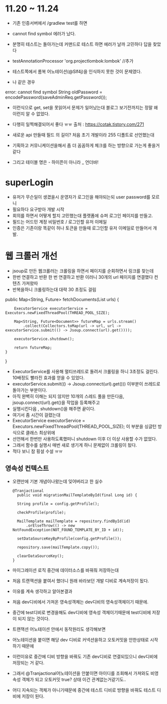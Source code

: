 
# 11.20 ~ 11.24


- 기존 인증서버에서 /gradlew test를 하면
- cannot find symbol 에러가 났다.
- 분명히 테스트는 돌아가는데 커맨드로 테스트 하면 에러가 날까 고민하다 답을 찾았다
- testAnnotationProcessor 'org.projectlombok:lombok' //추가


- 테스트쪽에서 롬복 어노테이션(@Slf4j)을 인식하지 못한 것이 문제였다.
- 나 같은 경우 


error: cannot find symbol
String oldPassword = encodePassword(saveAdminReq.getPassword());

- 이런식으로 get, set을 못읽어서 문제가 일어났는대 블로그 보기전까지는 정말 왜 이런지 알 수 없었다.
- 다행히 일찍해결되어서 좋다 ㅠㅠ
  출처 : https://cotak.tistory.com/271

- 새로운 api 만들때 필드 의 길이? 처음 초기 개발이라 255 디폴트로 선언했는대
- 기획하고 커뮤니케이션을해서 좀 더 꼼꼼하게 체크를 하는 방향으로 가는게 좋을거 같다
- 그리고 테이블 명은 - 하이픈이 아니라 _ 언더바!




# superLogin
 
 - 유저가 무슨일이 생겼을시 운영자가 로그인을 해야되는되 user password를 모르니 
 - 필요하다 요구받아 개발 시작
 - 회의를 하면서 어떻게 할지 고민했는대 플랫폼에 슈퍼 로그인 페이지를 만들고.
 - 필드는 어드민 계정 비밀번호 / 로그인할 유저 이메일 
 - 인증은 기존이랑 똑같이 허나 토큰을 만들때 로그인할 유저 이메일로 만들어서 개발.

# 웹 크롤러 개선

 - jsoup로 만든 웹크롤러는 크롤링을 하면서 페이지를 순회하면서 링크를 찾는데
 - 한번 연결하고 반환 한 번 연결하고 반환 이러니 30개의 url 페이지를 연결했다 컨텐츠 가져왔따
 - 반복을하니 크롤링하는대 대략 30 초정도 걸림


public Map<String, Future<Document>> fetchDocuments(List<String> urls) {

		ExecutorService executorService = Executors.newFixedThreadPool(THREAD_POOL_SIZE);

		Map<String, Future<Document>> futureMap = urls.stream()
			.collect(Collectors.toMap(url -> url, url -> executorService.submit(() -> Jsoup.connect(url).get())));

		executorService.shutdown();

		return futureMap;
	}
}

- ExecutorService를 사용해 멀티쓰레드로 돌려서 크롤링을 하니 3초정도 걸린다. 10배정도 빨라진 효과를 얻을 수 있었다.
-  executorService.submit(() -> Jsoup.connect(url).get())) 이부분이 쓰레드로 돌아가는 부분이다.
- 아직 완벽히 이해는 되지 않지만 10개의 스레드 풀을 만든다음,  jsoup.connect(url).get()을 작업을 등록해주고
- 실행시킨다음 , shutdown()을 해주면 끝이다.  
- 여기서 좀 시간이 걸렸는대 
- ExecutorService executorService = Executors.newFixedThreadPool(THREAD_POOL_SIZE); 이 부분을 싱글턴 방식으로  클래스 최상위에
- 선언해서 한번만 사용하도록했떠니 shutdown 이후 더 이상 사용할 수가 없었다.
- 그래서 함수를 실행시 매번 새로 생기게 하니 문제없이 크롤링이 됬다.
- 적다 보니 참 횡설 수설 ㅠㅠ


## 영속성 컨텍스트

- 오랜만에 기본 개념이나왔는데 잊어버리고 한 실수
  
      @Tranjactional
        public void migrationMailTemplateById(final Long id) {
    
        String profile = config.getProfile();
    
        checkProfile(profile);
    
        MailTemplate mailTemplate = repository.findById(id)
            .orElseThrow(() -> new NotFoundException(NOT_FOUND_TEMPLATE_BY_ID + id));
    
        setDataSourceKeyByProfile(config.getProfile());
    
        repository.save(mailTemplate.copy());
    
        clearDataSourceKey();
      }

- 마이그레이션 로직 중간에 데이터소스를 바꿔줘 저장하는대
- 처음 트랜잭션을 붙여서 했더니 원래 바라보던 개발 디비로 계속저장이 됬다.
- 이유를 계속 생각하고 알아본결과
- 처음 dev디비에서 가져온 영속성객체는 dev디비의 영속성객체이기 때문에.
- 중간에 test디비로 변경을해도 dev디비에 영속성 객체이기때문에 test디비에 저장이 되지 않는 것이다.
- 트랜잭션 어노테이션 안에서 동작원리도 생각해보면
- 어노테이션을 붙이면 해당 dev 디비로 커넥션을하고 오토커밋을 안한상태로 시작하기 때문에
- 이런이유로 중간에 디비 방향을 바꿔도 기존 dev디비로 연결되있으니 dev디비에 저장되는 거 같다.
- 그래서 @Tranjactional어노테이션을 안붙이면 아이디를 조회해서 가져와도 비영속성 객체가 되고 오토커밋 true? 상태 이건 관계없는거같기도..
- 어디 지속되는 객체가 아니기때문에 중간에 테스트 디비로 방향을 바꿔도 테스트 디비에 저장이 된다.
